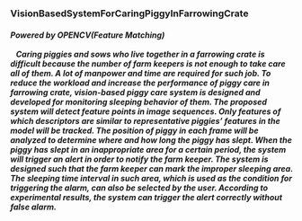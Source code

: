 <h3>VisionBasedSystemForCaringPiggyInFarrowingCrate</h3>
<h5>Powered by OPENCV(Feature Matching)
<br/> <br/>
&nbsp;&nbsp;&nbsp;Caring piggies and sows who live together in a farrowing crate is difficult because
the number of farm keepers is not enough to take care all of them. A lot of manpower and time
are required for such job. To reduce the workload and increase the performance of piggy care in
farrowing crate, vision-based piggy care system is designed and developed for monitoring
sleeping behavior of them. The proposed system will detect feature points in image sequences.
Only features of which descriptors are similar to representative piggies’ features in the model will
be tracked. The position of piggy in each frame will be analyzed to determine where and how
long the piggy has slept. When the piggy has slept in an inappropriate area for a certain period,
the system will trigger an alert in order to notify the farm keeper. The system is designed such
that the farm keeper can mark the improper sleeping area. The sleeping time interval in such area,
which is used as the condition for triggering the alarm, can also be selected by the user.
According to experimental results, the system can trigger the alert correctly without false alarm.
